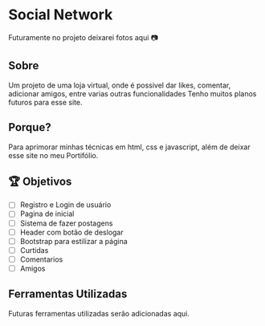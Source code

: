 # Social Network
Futuramente no projeto deixarei fotos aqui 📷

## Sobre
Um projeto de uma loja virtual, onde é possivel dar likes, comentar, adicionar amigos, entre varias outras funcionalidades
Tenho muitos planos futuros para esse site.

## Porque?
Para aprimorar minhas técnicas em html, css e javascript, além de deixar esse site no meu Portifólio.

## 🏆 Objetivos
- [ ] Registro e Login de usuário
- [ ] Pagina de inicial
- [ ] Sistema de fazer postagens
- [ ] Header com botão de deslogar
- [ ] Bootstrap para estilizar a página
- [ ] Curtidas
- [ ] Comentarios
- [ ] Amigos

## Ferramentas Utilizadas
Futuras ferramentas utilizadas serão adicionadas aqui.
